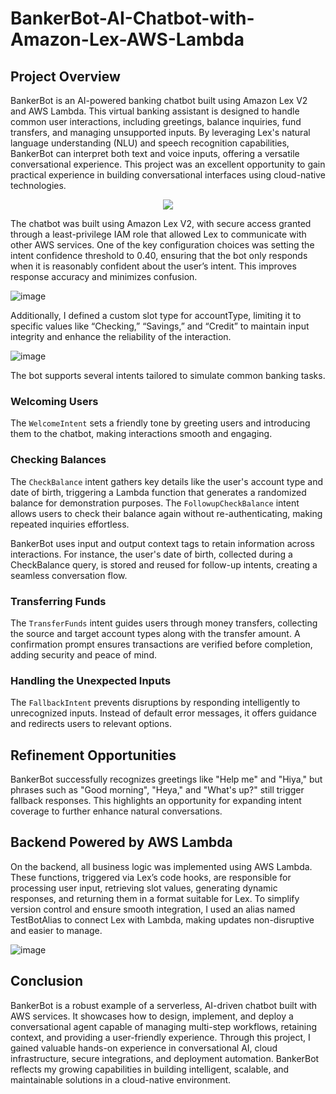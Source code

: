 # BankerBot-AI-Chatbot-with-Amazon-Lex-AWS-Lambda

## Project Overview
BankerBot is an AI-powered banking chatbot built using Amazon Lex V2 and AWS Lambda. This virtual banking assistant is designed to handle common user interactions, including greetings, balance inquiries, fund transfers, and managing unsupported inputs. By leveraging Lex's natural language understanding (NLU) and speech recognition capabilities, BankerBot can interpret both text and voice inputs, offering a versatile conversational experience. This project was an excellent opportunity to gain practical experience in building conversational interfaces using cloud-native technologies.

<p align="center">
  <img src="https://github.com/user-attachments/assets/e5a71afc-baea-4ade-b649-4c22239cbef1">
</p>

The chatbot was built using Amazon Lex V2, with secure access granted through a least-privilege IAM role that allowed Lex to communicate with other AWS services. One of the key configuration choices was setting the intent confidence threshold to 0.40, ensuring that the bot only responds when it is reasonably confident about the user’s intent. This improves response accuracy and minimizes confusion. 

![image](https://github.com/user-attachments/assets/403ccae8-9ac5-4094-a816-eef1204041d8)

Additionally, I defined a custom slot type for accountType, limiting it to specific values like “Checking,” “Savings,” and “Credit” to maintain input integrity and enhance the reliability of the interaction.

![image](https://github.com/user-attachments/assets/f34b7a7e-4bc1-4028-9503-b8ab12077dce)

The bot supports several intents tailored to simulate common banking tasks. 
### Welcoming Users
The `WelcomeIntent` sets a friendly tone by greeting users and introducing them to the chatbot, making interactions smooth and engaging.

### Checking Balances
The `CheckBalance` intent gathers key details like the user's account type and date of birth, triggering a Lambda function that generates a randomized balance for demonstration purposes. The `FollowupCheckBalance` intent allows users to check their balance again without re-authenticating, making repeated inquiries effortless.

BankerBot uses input and output context tags to retain information across interactions. For instance, the user's date of birth, collected during a CheckBalance query, is stored and reused for follow-up intents, creating a seamless conversation flow.

### Transferring Funds
The `TransferFunds` intent guides users through money transfers, collecting the source and target account types along with the transfer amount. A confirmation prompt ensures transactions are verified before completion, adding security and peace of mind.

### Handling the Unexpected Inputs
The `FallbackIntent` prevents disruptions by responding intelligently to unrecognized inputs. Instead of default error messages, it offers guidance and redirects users to relevant options.

## Refinement Opportunities
BankerBot successfully recognizes greetings like "Help me" and "Hiya," but phrases such as "Good morning", "Heya," and "What's up?" still trigger fallback responses. This highlights an opportunity for expanding intent coverage to further enhance natural conversations.

## Backend Powered by AWS Lambda
On the backend, all business logic was implemented using AWS Lambda. These functions, triggered via Lex’s code hooks, are responsible for processing user input, retrieving slot values, generating dynamic responses, and returning them in a format suitable for Lex. To simplify version control and ensure smooth integration, I used an alias named TestBotAlias to connect Lex with Lambda, making updates non-disruptive and easier to manage.

![image](https://github.com/user-attachments/assets/9f73a3f3-9511-4e9c-87a4-2f016e478c2b)

## Conclusion
BankerBot is a robust example of a serverless, AI-driven chatbot built with AWS services. It showcases how to design, implement, and deploy a conversational agent capable of managing multi-step workflows, retaining context, and providing a user-friendly experience. Through this project, I gained valuable hands-on experience in conversational AI, cloud infrastructure, secure integrations, and deployment automation. BankerBot reflects my growing capabilities in building intelligent, scalable, and maintainable solutions in a cloud-native environment.
